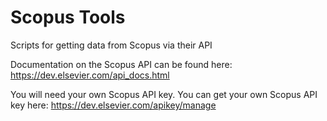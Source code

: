 # Scopus Tools
Scripts for getting data from Scopus via their API

Documentation on the Scopus API can be found here: https://dev.elsevier.com/api_docs.html

You will need your own Scopus API key. You can get your own Scopus API key here: https://dev.elsevier.com/apikey/manage
